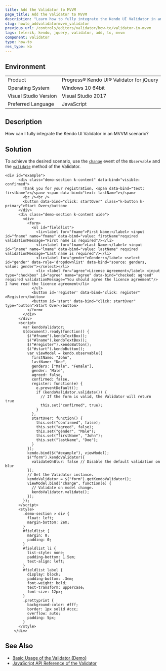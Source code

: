 ```yaml
---
title: Add the Validator to MVVM
page_title: Add the Validator to MVVM 
description: "Learn how to fully integrate the Kendo UI Validator in an MVVM scenario."
slug: howto_addvalidatormvvm_validator
previous_url: /controls/editors/validator/how-to/validator-in-mvvm
tags: telerik, kendo, jquery, validator, add, to, mvvm
component: validator
type: how-to
res_type: kb
---
```


## Environment

<table>
 <tr>
  <td>Product</td>
  <td>Progress® Kendo UI® Validator for jQuery</td>
 </tr>
 <tr>
  <td>Operating System</td>
  <td>Windows 10 64bit</td>
 </tr>
 <tr>
  <td>Visual Studio Version</td>
  <td>Visual Studio 2017</td>
 </tr>
 <tr>
  <td>Preferred Language</td>
  <td>JavaScript</td>
 </tr>
</table>

## Description

How can I fully integrate the Kendo UI Validator in an MVVM scenario?

## Solution

To achieve the desired scenario, use the [`change`](/api/javascript/data/observableobject/events/change) event of the `Observable` and the [`validate`](/api/javascript/ui/validator/methods/validate) method of the Validator.

```dojo
<div id="example">
      <div class="demo-section k-content" data-bind="visible: confirmed">
        Thank you for your registration, <span data-bind="text: firstName"></span> <span data-bind="text: lastName"></span>
        <br /><br />
        <button data-bind="click: startOver" class="k-button k-primary">Start Over</button>
      </div>
      <div class="demo-section k-content wide">
        <div>
          <form>
            <ul id="fieldlist">
              <li><label for="fname">First Name:</label> <input id="fname" name="fname" data-bind="value: firstName"required validationMessage="First name is required"/></li>
              <li><label for="lname">Last Name:</label> <input id="lname" name="lname" data-bind="value: lastName" required validationMessage="Last name is required"/></li>
              <li><label for="gender">Gender:</label> <select id="gender" data-role='dropdownlist' data-bind="source: genders, value: gender"></select></li>
              <li> <label for="agree">License Agreement</label> <input type="checkbox" id="agree" name="agree" data-bind="checked: agreed" required validationMessage="You should agree the licence agreement"/> I have read the licence agreement</li>
            </ul>
            <button id='register' data-bind="click: register" >Register</button>
            <button id='start' data-bind="click: startOver" type="button">Start Over</button>
          </form>
        </div>
      </div>
      <script>
        var kendoValidator;
        $(document).ready(function() {
          $("#fname").kendoTextBox();
          $("#lname").kendoTextBox();
          $("#register").kendoButton();
          $("#start").kendoButton();
          var viewModel = kendo.observable({
            firstName: "John",
            lastName: "Doe",
            genders: ["Male", "Female"],
            gender: "Male",
            agreed: false,
            confirmed: false,
            register: function(e) {
              e.preventDefault();
              if (kendoValidator.validate()) {
                // If the form is valid, the Validator will return true
                this.set("confirmed", true);
              }
            },
            startOver: function() {
              this.set("confirmed", false);
              this.set("agreed", false);
              this.set("gender", "Male");
              this.set("firstName", "John");
              this.set("lastName", "Doe");
            }
          });
          kendo.bind($("#example"), viewModel);
          $("form").kendoValidator({
            validateOnBlur: false // Disable the default validation on blur
          });
          // Get the Validator instance.
          kendoValidator = $("form").getKendoValidator();
          viewModel.bind("change", function(e) {
            // Validate on model change.
            kendoValidator.validate();
          });
        });
      </script>
      <style>
        .demo-section > div {
          float: left;
          margin-bottom: 2em;
        }
        #fieldlist {
          margin: 0;
          padding: 0;
        }
        #fieldlist li {
          list-style: none;
          padding-bottom: 1.5em;
          text-align: left;
        }
        #fieldlist label {
          display: block;
          padding-bottom: .3em;
          font-weight: bold;
          text-transform: uppercase;
          font-size: 12px;
        }
        .prettyprint {
          background-color: #fff;
          border: 1px solid #ccc;
          overflow: auto;
          padding: 5px;
        }
      </style>
    </div>
```

## See Also

* [Basic Usage of the Validator (Demo)](https://demos.telerik.com/kendo-ui/validator/index)
* [JavaScript API Reference of the Validator](/api/javascript/ui/validator)

